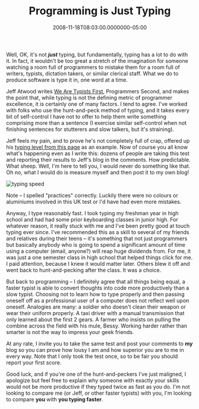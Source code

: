﻿---
title: Programming is Just Typing
date: "2008-11-18T08:03:00.0000000-05:00"
description: Well, OK, it's not just typing, but fundamentally, typing has a lot
featuredImage: img/programming-is-just-typing-featured.png
---

Well, OK, it's not ***just*** typing, but fundamentally, typing has a lot to do with it. In fact, it wouldn't be too great a stretch of the imagination for someone watching a room full of programmers to mistake them for a room full of writers, typists, dictation takers, or similar clerical staff. What we do to produce software is type it in, one word at a time.

Jeff Atwood writes [We Are Typists First](http://www.codinghorror.com/blog/archives/001188.html), Programmers Second, and makes the point that, while typing is not the defining metric of programmer excellence, it is certainly one of many factors. I tend to agree. I've worked with folks who use the hunt-and-peck method of typing, and it takes every bit of self-control I have not to offer to help them write something comprising more than a sentence (I exercise similar self-control when not finishing sentences for stutterers and slow talkers, but it's straining).

Jeff feels my pain, and to prove he's not completely full of crap, offered up his [typing level from this page](http://www.typeonline.co.uk/typingspeed.php) as an example. Now of course you all know what's happening even as I write this: dozens of people are taking this test and reporting their results to Jeff's blog in the comments. How predictable. What sheep. Well, I'm here to tell you, I would never do something like that. Oh no, what I would do is measure myself and then post it to my own blog!

![typing speed](/img/typing-speed-2008.png)

Note – I spelled "practices" correctly. Luckily there were no colours or aluminiums involved in this UK test or I'd have had even more mistakes.

Anyway, I type reasonably fast. I took typing my freshman year in high school and had had some prior keyboarding classes in junior high. For whatever reason, it really stuck with me and I've been pretty good at touch typing ever since. I've recommended this as a skill to several of my friends and relatives during their teens – it's something that not just programmers but basically anybody who is going to spend a significant amount of time using a computer (email, anyone?) will reap huge dividends from. For me, it was just a one semester class in high school that helped things click for me. I paid attention, because I knew it would matter later. Others blew it off and went back to hunt-and-pecking after the class. It was a choice.

But back to programming – I definitely agree that all things being equal, a faster typist is able to convert thoughts into code more productively than a slow typist. Choosing not to learn how to type properly and then passing oneself off as a professional user of a computer does not reflect well upon oneself. Analogies are many: a soldier who doesn't clean their weapon or wear their uniform properly. A taxi driver with a manual transmission that only learned about the first 2 gears. A farmer who insists on pulling the combine across the field with his mule, Bessy. Working harder rather than smarter is not the way to impress your geek friends.

At any rate, I invite you to take the same test and post your comments to **my** blog so you can prove how lousy I am and how superior you are to me in every way. Note that I only took the test once, so to be fair you should report your first score.

Good luck, and if you're one of the hunt-and-peckers I've just maligned, I apologize but feel free to explain why someone with exactly your skills would not be more productive if they typed twice as fast as you do. I'm not looking to compare me (or Jeff, or other faster typists) with you, I'm looking to compare **you** with **you typing faster**.

